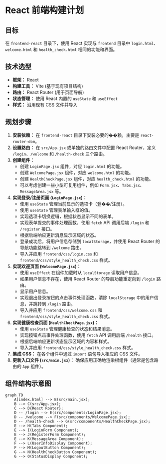 # React 前端构建计划

## 目标

在 `frontend-react` 目录下，使用 React 实现与 `frontend` 目录中 `login.html`、`welcome.html` 和 `health_check.html` 相同的功能和界面。

## 技术选型

*   **框架：** React
*   **构建工具：** Vite (基于现有项目结构)
*   **路由：** React Router (用于页面导航)
*   **状态管理：** 使用 React 内置的 `useState` 和 `useEffect`
*   **样式：** 沿用现有 CSS 文件并导入

## 规划步骤

1.  **安装依赖：** 在 `frontend-react` 目录下安装必要的��赖，主要是 `react-router-dom`。
2.  **设置路由：** 在 `src/App.jsx` 或单独的路由文件中配置 React Router，定义 `/login`、`/welcome` 和 `/health-check` 三个路由。
3.  **创建组件：**
    *   创建 `LoginPage.jsx` 组件，对应 `login.html` 的功能。
    *   创建 `WelcomePage.jsx` 组件，对应 `welcome.html` 的功能。
    *   创建 `HealthCheckPage.jsx` 组件，对应 `health_check.html` 的功能。
    *   可以考虑创建一些小型可复用组件，例如 `Form.jsx`、`Tabs.jsx`、`MessageArea.jsx` 等。
4.  **实现登录/注册页面 (`LoginPage.jsx`)：**
    *   使用 `useState` 管理当前显示的选项卡（登��/注册）。
    *   使用 `useState` 管理表单输入框的值。
    *   实现选项卡切换逻辑，根据状态显示不同的表单。
    *   实现表单提交的事件处理函数，使用 `fetch` API 调用后端 `/login` 和 `/register` 接口。
    *   根据后端响应更新消息显示区域的状态。
    *   登录成功后，将用户信息存储到 `localStorage`，并使用 React Router 的导航功能跳转到 `/welcome` 路由。
    *   导入并应用 `frontend/css/login.css` 和 `frontend/css/style_health_check.css` 样式。
5.  **实现欢迎页面 (`WelcomePage.jsx`)：**
    *   使用 `useEffect` 在组件加载时从 `localStorage` 读取用户信息。
    *   如果用户信息不存在，使用 React Router 的导航功能重定向到 `/login` 路由。
    *   显示用户信息。
    *   实现退出登录按钮的点击事件处理函数，清除 `localStorage` 中的用户信息，并跳转到 `/login` 路由。
    *   导入并应用 `frontend/css/welcome.css` 和 `frontend/css/style_health_check.css` 样式。
6.  **实现健康检查页面 (`HealthCheckPage.jsx`)：**
    *   使用 `useState` 管理健康检查的状态和结果消息。
    *   实现按钮点击事件处理函数，使用 `fetch` API 调用后端 `/health` 接口。
    *   根据后端响应更新状态显示区域的内容和样式。
    *   导入并应用 `frontend/css/style_health_check.css` 样式。
7.  **集成 CSS：** 在各个组件中通过 `import` 语句导入相应的 CSS 文件。
8.  **更新入口文件 (`src/main.jsx`)：** 确保应用正确地渲染根组件（通常是包含路由的 `App` 组件）。

## 组件结构示意图

```mermaid
graph TD
    A[index.html] --> B(src/main.jsx);
    B --> C(src/App.jsx);
    C --> D{React Router};
    D -- /login --> E(src/components/LoginPage.jsx);
    D -- /welcome --> F(src/components/WelcomePage.jsx);
    D -- /health-check --> G(src/components/HealthCheckPage.jsx);
    E --> H(Tabs Component);
    E --> I(LoginForm Component);
    E --> J(RegisterForm Component);
    E --> K(MessageArea Component);
    F --> L(UserInfoDisplay Component);
    F --> M(LogoutButton Component);
    G --> N(HealthCheckButton Component);
    G --> O(StatusDisplay Component);